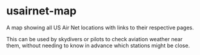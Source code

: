 # usairnet-map

A map showing all US Air Net locations with links to their respective pages.

This can be used by skydivers or pilots to check aviation weather near them, without needing to know in advance which stations might be close.
